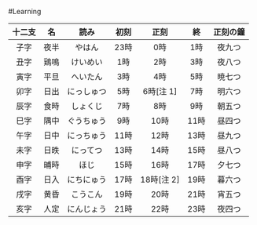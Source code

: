 #Learning

| 十二支 |  名  |    読み    | 初刻 |    正刻    |  終  | 正刻の鐘 |
|:------:|:----:|:----------:|:----:|:----------:|:----:|:--------:|
| 子字   | 夜半 | やはん     | 23時 | 0時        | 1時  | 夜九つ   |
| 丑字   | 鶏鳴 | けいめい   | 1時  | 2時        | 3時  | 夜八つ   |
| 寅字   | 平旦 | へいたん   | 3時  | 4時        | 5時  | 暁七つ   |
| 卯字   | 日出 | にっしゅつ | 5時  | 6時[注 1]  | 7時  | 明六つ   |
| 辰字   | 食時 | しょくじ   | 7時  | 8時        | 9時  | 朝五つ   |
| 巳字   | 隅中 | ぐうちゅう | 9時  | 10時       | 11時 | 昼四つ   |
| 午字   | 日中 | にっちゅう | 11時 | 12時       | 13時 | 昼九つ   |
| 未字   | 日昳  | にってつ   | 13時 | 14時       | 15時 | 昼八つ   |
| 申字   | 晡時  | ほじ       | 15時 | 16時       | 17時 | 夕七つ   |
| 酉字   | 日入 | にちにゅう | 17時 | 18時[注 2] | 19時 | 暮六つ   |
| 戌字   | 黄昏 | こうこん   | 19時 | 20時       | 21時 | 宵五つ   |
| 亥字   | 人定 | にんじょう | 21時 | 22時       | 23時 | 夜四つ   |